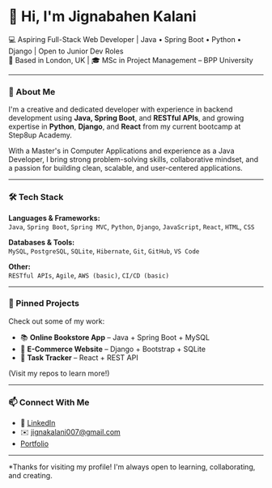 # 👋 Hi, I'm Jignabahen Kalani

💻 Aspiring Full-Stack Web Developer | Java • Spring Boot • Python • Django | Open to Junior Dev Roles  
📍 Based in London, UK | 🎓 MSc in Project Management – BPP University

---

### 🚀 About Me

I'm a creative and dedicated developer with experience in backend development using **Java, Spring Boot**, and **RESTful APIs**, and growing expertise in **Python**, **Django**, and **React** from my current bootcamp at Step8up Academy.

With a Master's in Computer Applications and experience as a Java Developer, I bring strong problem-solving skills, collaborative mindset, and a passion for building clean, scalable, and user-centered applications.

---

### 🛠️ Tech Stack

**Languages & Frameworks:**  
`Java`, `Spring Boot`, `Spring MVC`, `Python`, `Django`, `JavaScript`, `React`, `HTML`, `CSS`

**Databases & Tools:**  
`MySQL`, `PostgreSQL`, `SQLite`, `Hibernate`, `Git`, `GitHub`, `VS Code`

**Other:**  
`RESTful APIs`, `Agile`, `AWS (basic)`, `CI/CD (basic)`

---


### 📌 Pinned Projects

Check out some of my work:
- 📚 **Online Bookstore App** – Java + Spring Boot + MySQL
- 🛒 **E-Commerce Website** – Django + Bootstrap + SQLite
- 📅 **Task Tracker** – React + REST API

(Visit my repos to learn more!)

---

### 📫 Connect With Me

- 🔗 [LinkedIn](https://www.linkedin.com/in/jignabahen-kalani-26489b2a5)
- ✉️ jignakalani007@gmail.com
- [Portfolio](https://jignabahenkalani.github.io/JignabahenKalani/)

---

*Thanks for visiting my profile! I'm always open to learning, collaborating, and creating.
